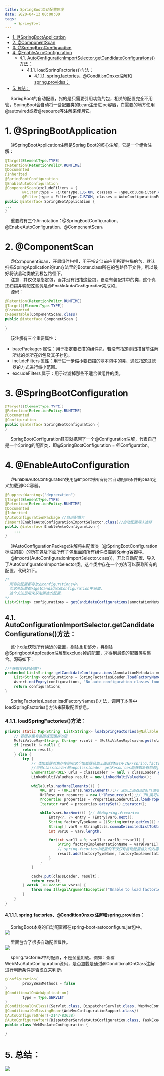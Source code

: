 ```yaml
---
title: SpringBoot自动配置原理
date: 2020-04-13 00:00:00
tags:
    - SpringBoot
---
```

- [1. @SpringBootApplication](#1-springbootapplication)
- [2. @ComponentScan](#2-componentscan)
- [3. @SpringBootConfiguration](#3-springbootconfiguration)
- [4. @EnableAutoConfiguration](#4-enableautoconfiguration)
  - [4.1. AutoConfigurationImportSelector.getCandidateConfigurations()方法：](#41-autoconfigurationimportselectorgetcandidateconfigurations%e6%96%b9%e6%b3%95)
    - [4.1.1. loadSpringFactories()方法：](#411-loadspringfactories%e6%96%b9%e6%b3%95)
      - [4.1.1.1. spring.factories、@ConditionOnxxx注解和spring.provides：](#4111-springfactoriesconditiononxxx%e6%b3%a8%e8%a7%a3%e5%92%8cspringprovides)
- [5. 总结：](#5-%e6%80%bb%e7%bb%93)

&emsp; SpringBoot的自动配置，指的是只需要引用功能的包，相关的配置完全不用管，SpringBoot会自动将一些配置类的bean注册进ioc容器，在需要的地方使用@autowired或者@resource等注解来使用它。  

# 1. @SpringBootApplication
&emsp; @SpringBootApplication注解是Spring Boot的核心注解，它是一个组合注解：  

```java
@Target(ElementType.TYPE)
@Retention(RetentionPolicy.RUNTIME)
@Documented
@Inherited
@SpringBootConfiguration
@EnableAutoConfiguration
@ComponentScan(excludeFilters = {
        @Filter(type = FilterType.CUSTOM, classes = TypeExcludeFilter.class),
        @Filter(type = FilterType.CUSTOM, classes = AutoConfigurationExcludeFilter.class) })
public @interface SpringBootApplication {
...
}
```
&emsp; 重要的有三个Annotation：@SpringBootConfiguration、@EnableAutoConfiguration、@ComponentScan。 

# 2. @ComponentScan  
&emsp; @ComponentScan，开启组件扫描，用于指定当前应用所要扫描的包，默认扫描SpringApplication的run方法里的Booter.class所在的包路径下文件，所以最好将该启动类放到根包路径下。  
&emsp; 注意，其仅仅是指定包，而并没有扫描这些包，更没有装配其中的类，这个真正扫描并装配这些类是@EnableAutoConfiguration完成的。  
&emsp; 源码：  

```java
@Retention(RetentionPolicy.RUNTIME)
@Target({ElementType.TYPE})
@Documented
@Repeatable(ComponentScans.class)
public @interface ComponentScan {
    
}
```
&emsp; 该注解有三个重要属性：  
* basePackages 属性：用于指定要扫描的组件包，若没有指定则扫描当前注解所标的类所在的包及其子孙包。  
* includeFilters 属性：用于进一步缩小要扫描的基本包中的类，通过指定过滤器的方式进行缩小范围。  
* excludeFilters 属于：用于过滤掉那些不适合做组件的类。  

# 3. @SpringBootConfiguration  

```java
@Target({ElementType.TYPE})
@Retention(RetentionPolicy.RUNTIME)
@Documented
@Configuration
public @interface SpringBootConfiguration {
}
```
&emsp; SpringBootConfiguration其实就携带了一个@Configuration注解，代表自己是一个Spring的配置类，即@SpringBootConfiguration = @Configuration。  

# 4. @EnableAutoConfiguration  
&emsp; @EnableAutoConfiguration使用@Import将所有符合自动配置条件的bean定义加载到IOC容器。  

```java
@SuppressWarnings("deprecation")
@Target(ElementType.TYPE)
@Retention(RetentionPolicy.RUNTIME)
@Documented
@Inherited
@AutoConfigurationPackage //自动配置包
@Import(EnableAutoConfigurationImportSelector.class)//自动配置导入选择
public @interface EnableAutoConfiguration {
    ...
}
```
&emsp; @AutoConfigurationPackage注解将主配置类（@SpringBootConfiguration标注的类）的所在包及下面所有子包里面的所有组件扫描到Spring容器中。  
&emsp; @Import({AutoConfigurationImportSelector.class})，开启自动配置，导入了AutoConfigurationImportSelector类。这个类中存在一个方法可以获取所有的配置，代码如下。  

```java
/*
  所有的配置都存放在configurations中，
  而这些配置都从getCandidateConfiguration中获取，
  这个方法是用来获取候选的配置。
*/
List<String> configurations = getCandidateConfigurations(annotationMetadata, attributes);
```

## 4.1. AutoConfigurationImportSelector.getCandidateConfigurations()方法：  
&emsp; 这个方法获取所有候选的配置，剔除重复部分，再剔除@SpringbootApplication注解里exclude掉的配置，才得到最终的配置类名集合。源码如下：  

```java
//*获取候选的配置*/
protected List<String> getCandidateConfigurations(AnnotationMetadata metadata, AnnotationAttributes attributes) {
    List<String> configurations = SpringFactoriesLoader.loadFactoryNames(this.getSpringFactoriesLoaderFactoryClass(), this.getBeanClassLoader());
    Assert.notEmpty(configurations, "No auto configuration classes found in META-INF/spring.factories. If you are using a custom packaging, make sure that file is correct.");
    return configurations;
}
```
&emsp; SpringFactoriesLoader.loadFactoryNames()方法，调用了本类中loadSpringFactories()方法来获取配置信息。  

### 4.1.1. loadSpringFactories()方法：  

```java
private static Map<String, List<String>> loadSpringFactories(@Nullable ClassLoader classLoader) {
    // 若缓存里有直接返回缓存的值
    MultiValueMap<String, String> result = (MultiValueMap)cache.get(classLoader);
    if (result != null) {
        return result;
    } else {
        try {
            // 类加载器对象存在则用这个加载器获取上面说的META-INF/spring.factories的资源，不存在则用系统类加载器去获取
            //当前classloader是appclassloader，getResources能获取所有依赖jar里面的META-INF/spring.factories的完整路径
            Enumeration<URL> urls = classLoader != null ? classLoader.getResources("META-INF/spring.factories") : ClassLoader.getSystemResources("META-INF/spring.factories");
            LinkedMultiValueMap result = new LinkedMultiValueMap();

            while(urls.hasMoreElements()) {
                URL url = (URL)urls.nextElement();// 遍历上述返回的url集合
                UrlResource resource = new UrlResource(url);// URL类可以获取来自流，web，甚至jar包里面的资源
                Properties properties = PropertiesLoaderUtils.loadProperties(resource);
                Iterator var6 = properties.entrySet().iterator();

                while(var6.hasNext()) {// 解析spring.factories
                    Entry<?, ?> entry = (Entry)var6.next();
                    String factoryTypeName = ((String)entry.getKey()).trim();
                    String[] var9 = StringUtils.commaDelimitedListToStringArray((String)entry.getValue());
                    int var10 = var9.length;

                    for(int var11 = 0; var11 < var10; ++var11) {
                        String factoryImplementationName = var9[var11];
                        // spring.facories中配置的不仅仅有自动配置相关的内容，还有其他比如ApplicationContextInitializer等各种springboot启动的时候，初始化spring环境需要的配置,自动配置只是其中一项。这个cache也是在springboot启动阶段就赋值的
                        result.add(factoryTypeName, factoryImplementationName.trim());
                    }
                }
            }

            cache.put(classLoader, result);
            return result;
        } catch (IOException var13) {
            throw new IllegalArgumentException("Unable to load factories from location [META-INF/spring.factories]", var13);
        }
    }
}
```
#### 4.1.1.1. spring.factories、@ConditionOnxxx注解和spring.provides：  

&emsp; SpringBoot本身的自动配置都在spring-boot-autoconfigure.jar包中。  
![](https://gitee.com/wt1814/pic-host/raw/master/images/sourceCode/springBoot/springBoot-1.png)  

&emsp; 里面包含了很多自动配置属性。  
![](https://gitee.com/wt1814/pic-host/raw/master/images/sourceCode/springBoot/springBoot-2.png)  

&emsp; spring.factories中的配置，不是全量加载。例如：查看WebMvcAutoConfiguration源码，是否加载是通过@ConditionalOnClass注解进行判断条件是否成立来判断。  

```java
@Configuration(
        proxyBeanMethods = false
)
@ConditionalOnWebApplication(
        type = Type.SERVLET
)
@ConditionalOnClass({Servlet.class, DispatcherServlet.class, WebMvcConfigurer.class})
@ConditionalOnMissingBean({WebMvcConfigurationSupport.class})
@AutoConfigureOrder(-2147483638)
@AutoConfigureAfter({DispatcherServletAutoConfiguration.class, TaskExecutionAutoConfiguration.class, ValidationAutoConfiguration.class})
public class WebMvcAutoConfiguration {
    
}
```
# 5. 总结：  
![](https://gitee.com/wt1814/pic-host/raw/master/images/sourceCode/springBoot/springBoot-3.png) 
